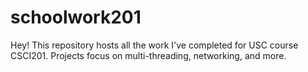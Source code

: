 # schoolwork201
Hey! This repository hosts all the work I've completed for USC course CSCI201. Projects focus on multi-threading, networking, and more.
